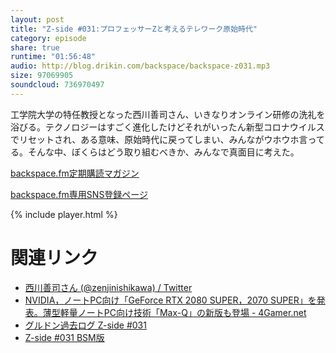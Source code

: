 ```yaml
---
layout: post
title: "Z-side #031:プロフェッサーZと考えるテレワーク原始時代"
category: episode
share: true
runtime: "01:56:48"
audio: http://blog.drikin.com/backspace/backspace-z031.mp3
size: 97069905
soundcloud: 736970497
---
```


工学院大学の特任教授となった西川善司さん、いきなりオンライン研修の洗礼を浴びる。テクノロジーはすごく進化したけどそれがいったん新型コロナウイルスでリセットされ、ある意味、原始時代に戻ってしまい、みんながウホウホ言ってる。そんな中、ぼくらはどう取り組むべきか、みんなで真面目に考えた。

[backspace.fm定期購読マガジン](https://note.mu/drikin/m/m55ec296b7655)

[backspace.fm専用SNS登録ページ](https://mstdn.guru/invite/3WVHpSMr)

{% include player.html %}

# 関連リンク
* [西川善司さん (@zenjinishikawa) / Twitter](https://twitter.com/zenjinishikawa)
* [NVIDIA，ノートPC向け「GeForce RTX 2080 SUPER，2070 SUPER」を発表。薄型軽量ノートPC向け技術「Max-Q」の新版も登場 - 4Gamer.net](https://www.4gamer.net/games/421/G042134/20200331130/)
* [グルドン過去ログ Z-side #031](https://rbtnn.github.io/mstdn-picker/?instance=mstdn.guru&since_id=103938683245508277&max_id=103939245800859401)
* [Z-side #031 BSM版](https://note.com/backspacefm/n/n63d8e6f2ab8c)
